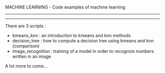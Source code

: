 MACHINE LEARNING - Code examples of machine learning  

----------------------------------------------------
----------------------------------------------------

There are 3 scripts : 
 - kmeans\_knn : an introduction to kmeans and knn methods
 - decision\_tree : how to compute a decision tree using kmeans and knn (comparison)
 - image\_recognition :	training of a model in order to recognize numbers written in an image


A lot more to come...
